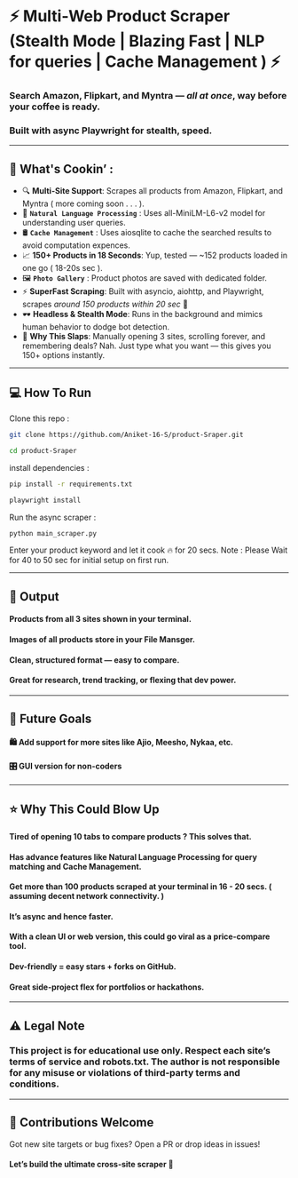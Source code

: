 # ⚡ Multi-Web Product Scraper (Stealth Mode | Blazing Fast | NLP for queries | Cache Management ) ⚡

### Search Amazon, Flipkart, and Myntra — *all at once*, way before your coffee is ready.
### Built with async Playwright for stealth, speed.

---

## 🚀 What's Cookin’ :

- 🔍 **Multi-Site Support**: Scrapes all products from Amazon, Flipkart, and Myntra ( more coming soon . . . ).
- 🧠 **`Natural Language Processing`** : Uses all-MiniLM-L6-v2 model for understanding user queries.
- 🛢️ **`Cache Management`** : Uses aiosqlite to cache the searched results to avoid computation expences.
- 📈 **150+ Products in 18 Seconds**: Yup, tested — ~152 products loaded in one go ( 18-20s sec ).
- 🖼️ **`Photo Gallery`** : Product photos are saved with dedicated folder.
- ⚡ **SuperFast Scraping**: Built with asyncio, aiohttp, and Playwright, scrapes *around 150 products within 20 sec* 💨
- 🕶️ **Headless & Stealth Mode**: Runs in the background and mimics human behavior to dodge bot detection.
- 🧠 **Why This Slaps**: Manually opening 3 sites, scrolling forever, and remembering deals? Nah. Just type what you want — this gives you 150+ options instantly.

---

## 💻 How To Run
Clone this repo :
```bash
git clone https://github.com/Aniket-16-S/product-Sraper.git
```
```bash
cd product-Sraper 
``` 
install dependencies :
```bash
pip install -r requirements.txt
```
```bash
playwright install
```
Run the async scraper :
```bash
python main_scraper.py
```
Enter your product keyword and let it cook 🔥 for 20 secs.
Note : Please Wait for 40 to 50 sec for initial setup on first run.

---

## 📂 Output
#### Products from all 3 sites shown in your terminal.

#### Images of all products store in your File Mansger.

#### Clean, structured format — easy to compare.

#### Great for research, trend tracking, or flexing that dev power.

---

## 🔮 Future Goals

#### 🛍️ Add support for more sites like Ajio, Meesho, Nykaa, etc.

#### 🎛️ GUI version for non-coders

---
## ⭐ Why This Could Blow Up
#### Tired of opening 10 tabs to compare products ? This solves that.
#### Has advance features like Natural Language Processing for query matching and Cache Management.
#### Get more than 100 products scraped at your terminal in 16 - 20 secs. ( assuming decent network connectivity. )
#### It’s async and hence faster.
#### With a clean UI or web version, this could go viral as a price-compare tool.
#### Dev-friendly = easy stars + forks on GitHub.
#### Great side-project flex for portfolios or hackathons.
---

## ⚠️ Legal Note
### This project is for educational use only. Respect each site’s terms of service and robots.txt. The author is not responsible for any misuse or violations of third-party terms and conditions.

---

## 🤝 Contributions Welcome
 Got new site targets or bug fixes? Open a PR or drop ideas in issues!
#### Let’s build the ultimate cross-site scraper 🧃
